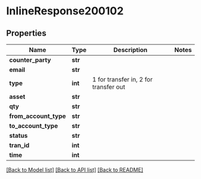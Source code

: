 # InlineResponse200102

## Properties
Name | Type | Description | Notes
------------ | ------------- | ------------- | -------------
**counter_party** | **str** |  | 
**email** | **str** |  | 
**type** | **int** | 1 for transfer in, 2 for transfer out | 
**asset** | **str** |  | 
**qty** | **str** |  | 
**from_account_type** | **str** |  | 
**to_account_type** | **str** |  | 
**status** | **str** |  | 
**tran_id** | **int** |  | 
**time** | **int** |  | 

[[Back to Model list]](../README.md#documentation-for-models) [[Back to API list]](../README.md#documentation-for-api-endpoints) [[Back to README]](../README.md)

